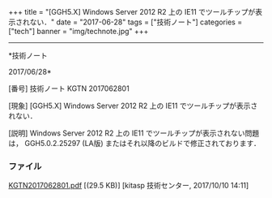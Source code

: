 ﻿+++
title = "[GGH5.X] Windows Server 2012 R2 上の IE11 でツールチップが表示されない．"
date = "2017-06-28"
tags = ["技術ノート"]
categories = ["tech"]
banner = "img/technote.jpg"
+++

-----------------------------------------------------------------------------------------------------------------------------

*技術ノート

2017/06/28*


[番号]
技術ノート KGTN 2017062801

[現象]
[GGH5.X] Windows Server 2012 R2 上の IE11
でツールチップが表示されない．

[説明]
Windows Server 2012 R2 上の IE11 でツールチップが表示されない問題は，
GGH5.0.2.25297 (LA版) またはそれ以降のビルドで修正されております．


### ファイル

 
 


[KGTN2017062801.pdf](http://techreport.kitasp.net/attachments/download/3844/KGTN2017062801.pdf)
 [(29.5 KB)] [kitasp 技術センター, 2017/10/10
14:11]


 


 

